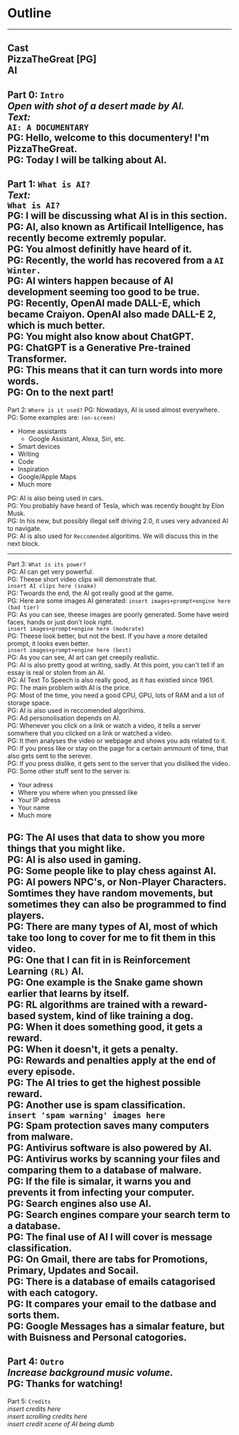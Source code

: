 # Outline  
---
Cast  
PizzaTheGreat [PG]  
AI  
---
Part 0: `Intro`  
*Open with shot of a desert made by AI.*  
*Text:*  
`AI: A DOCUMENTARY`  
PG: Hello, welcome to this documentery! I'm PizzaTheGreat.  
PG: Today I will be talking about AI.  
---
Part 1: `What is AI?`  
*Text:*  
`What is AI?`  
PG: I will be discussing what AI is in this section.  
PG: AI, also known as Artificail Intelligence, has recently become extremly popular.  
PG: You almost definitly have heard of it.  
PG: Recently, the world has recovered from a `AI Winter.`  
PG: AI winters happen because of AI development seeming too good to be true.  
PG: Recently, OpenAI made DALL-E, which became Craiyon. OpenAI also made DALL-E 2, which is much better.  
PG: You might also know about ChatGPT.  
PG: ChatGPT is a Generative Pre-trained Transformer.  
PG: This means that it can turn words into more words.  
PG: On to the next part!  
---  
Part 2: `Where is it used?`
PG: Nowadays, AI is used almost everywhere.  
PG: Some examples are: `(on-screen)`
- Home assistants
    - Google Assistant, Alexa, Siri, etc. 
- Smart devices
- Writing
- Code
- Inspiration
- Google/Apple Maps
- Much more  

PG: AI is also being used in cars.  
PG: You probably have heard of Tesla, which was recently bought by Elon Musk.  
PG: In his new, but possibly illegal self driving 2.0, it uses very advanced AI to navigate.  
PG: AI is also used for `Reccomended` algoritims. We will discuss this in the next block.  

---
Part 3: `What is its power?`  
PG: AI can get very powerful.  
PG: Theese short video clips will demonstrate that.  
`insert AI clips here (snake)`  
PG: Twoards the end, the AI got really good at the game.  
PG: Here are some images AI generated:
`insert images+prompt+engine here (bad tier)`  
PG: As you can see, theese images are poorly generated. Some have weird faces, hands or just don't look right.  
`insert images+prompt+engine here (moderate)`  
PG: Theese look better, but not the best. If you have a more detailed prompt, it looks even better.  
`insert images+prompt+engine here (best)`  
PG: As you can see, AI art can get creepily realistic.  
PG: AI is also pretty good at writing, sadly. At this point, you can't tell if an essay is real or stolen from an AI.  
PG: AI Text To Speech is also really good, as it has existied since 1961.  
PG: The main problem with AI is the price.  
PG: Most of the time, you need a good CPU, GPU, lots of RAM and a lot of storage space.  
PG: AI is also used in reccomended algorihims.  
PG: Ad personolisation depends on AI.  
PG: Whenever you click on a link or watch a video, it tells a server somwhere that you clicked on a link or watched a video.  
PG: It then analyses the video or webpage and shows you ads related to it.  
PG: If you press like or stay on the page for a certain ammount of time, that also gets sent to the serever.  
PG: If you press dislike, it gets sent to the server that you disliked the video.  
PG: Some other stuff sent to the server is:  
* Your adress
* Where you where when you pressed like
* Your IP adress
* Your name
* Much more  
  
PG: The AI uses that data to show you more things that you might like.  
PG: AI is also used in gaming.  
PG: Some people like to play chess against AI.  
PG: AI powers NPC's, or Non-Player Characters. Somtimes they have random movements, but sometimes they can also be programmed to find players.  
PG: There are many types of AI, most of which take too long to cover for me to fit them in this video.  
PG: One that I can fit in is Reinforcement Learning `(RL)` AI.  
PG: One example is the Snake game shown earlier that learns by itself.  
PG: RL algorithms are trained with a reward-based system, kind of like training a dog.  
PG: When it does something good, it gets a **reward.**  
PG: When it doesn't, it gets a **penalty.**  
PG: Rewards and penalties apply at the end of every **episode.**  
PG: The AI tries to get the highest possible **reward.**  
PG: Another use is spam classification.  
`insert 'spam warning' images here`  
PG: Spam protection saves many computers from malware.  
PG: Antivirus software is also powered by AI.  
PG: Antivirus works by scanning your files and comparing them to a database of malware.  
PG: If the file is simalar, it warns you and prevents it from infecting your computer.  
PG: Search engines also use AI.  
PG: Search engines compare your search term to a database.  
PG: The final use of AI I will cover is message classification.  
PG: On Gmail, there are tabs for Promotions, Primary, Updates and Socail.  
PG: There is a database of emails catagorised with each catogory.  
PG: It compares your email to the datbase and sorts them.  
PG: Google Messages has a simalar feature, but with Buisness and Personal catogories.  
--- 
Part 4: `Outro`  
*Increase background music volume.*  
PG: Thanks for watching!  
---
Part 5: `Credits`  
*insert credits here*  
*insert scrolling credits here*  
*insert credit scene of AI being dumb*  
